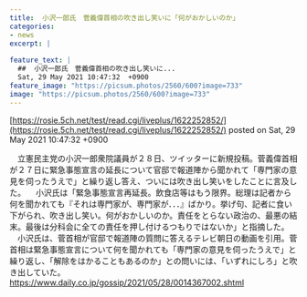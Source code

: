 ```yaml
---
title:  小沢一郎氏　菅義偉首相の吹き出し笑いに「何がおかしいのか」  
categories:
- news
excerpt: |
  
feature_text: |
  ##  小沢一郎氏　菅義偉首相の吹き出し笑いに...
  Sat, 29 May 2021 10:47:32  +0900
feature_image: "https://picsum.photos/2560/600?image=733"
image: "https://picsum.photos/2560/600?image=733"
---
```


[https://rosie.5ch.net/test/read.cgi/liveplus/1622252852/](https://rosie.5ch.net/test/read.cgi/liveplus/1622252852/)
posted on Sat, 29 May 2021 10:47:32  +0900

<!--more-->

　立憲民主党の小沢一郎衆院議員が２８日、ツイッターに新規投稿。菅義偉首相が２７日に緊急事態宣言の延長について官邸で報道陣から聞かれて「専門家の意見を伺ったうえで」と繰り返し答え、ついには吹き出し笑いをしたことに言及した。 　小沢氏は「緊急事態宣言再延長。飲食店等はもう限界。総理は記者から何を聞かれても『それは専門家が、専門家が．．．』ばかり。挙げ句、記者に食い下がられ、吹き出し笑い。何がおかしいのか。責任をとらない政治の、最悪の結末。最後は分科会に全ての責任を押し付けるつもりではないか」と指摘した。 　小沢氏は、菅首相が官邸で報道陣の質問に答えるテレビ朝日の動画を引用。菅首相は緊急事態宣言について何を聞かれても「専門家の意見を伺ったうえで」と繰り返し、「解除をはかることもあるのか」との問いには、「いずれにしろ」と吹き出していた。 https://www.daily.co.jp/gossip/2021/05/28/0014367002.shtml
